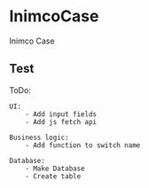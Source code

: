 # InimcoCase
Inimco Case

## Test

ToDo:

    UI:
        - Add input fields
        - Add js fetch api

    Business logic:
        - Add function to switch name
    
    Database:
        - Make Database
        - Create table
